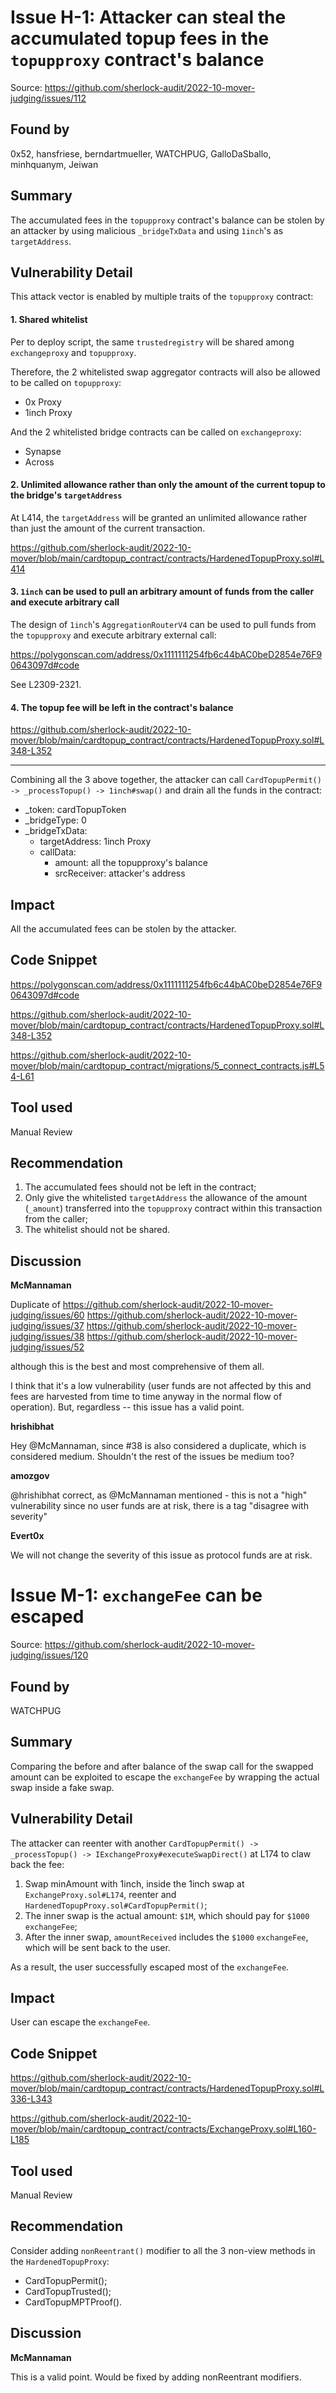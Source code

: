 # Issue H-1: Attacker can steal the accumulated topup fees in the `topupproxy` contract's balance 

Source: https://github.com/sherlock-audit/2022-10-mover-judging/issues/112 

## Found by 
0x52, hansfriese, berndartmueller, WATCHPUG, GalloDaSballo, minhquanym, Jeiwan

## Summary

The accumulated fees in the `topupproxy` contract's balance can be stolen by an attacker by using malicious `_bridgeTxData` and using `1inch`'s as `targetAddress`.

## Vulnerability Detail

This attack vector is enabled by multiple traits of the `topupproxy` contract:

#### 1. Shared whitelist

Per to deploy script, the same `trustedregistry` will be shared among `exchangeproxy` and `topupproxy`.

Therefore, the 2 whitelisted swap aggregator contracts will also be allowed to be called on `topupproxy`:

- 0x Proxy
- 1inch Proxy

And the 2 whitelisted bridge contracts can be called on `exchangeproxy`:

- Synapse
- Across

#### 2. Unlimited allowance rather than only the amount of the current topup to the bridge's `targetAddress`

At L414, the `targetAddress` will be granted an unlimited allowance rather than just the amount of the current transaction.

https://github.com/sherlock-audit/2022-10-mover/blob/main/cardtopup_contract/contracts/HardenedTopupProxy.sol#L414

#### 3. `1inch` can be used to pull an arbitrary amount of funds from the caller and execute arbitrary call

The design of `1inch`'s `AggregationRouterV4` can be used to pull funds from the `topupproxy` and execute arbitrary external call:

https://polygonscan.com/address/0x1111111254fb6c44bAC0beD2854e76F90643097d#code

See L2309-2321.

#### 4. The topup fee will be left in the contract's balance

https://github.com/sherlock-audit/2022-10-mover/blob/main/cardtopup_contract/contracts/HardenedTopupProxy.sol#L348-L352

---

Combining all the 3 above together, the attacker can call `CardTopupPermit() -> _processTopup() -> 1inch#swap()` and drain all the funds in the contract:

- _token: cardTopupToken
- _bridgeType: 0
- _bridgeTxData:
    - targetAddress: 1inch Proxy
    - callData:
        - amount: all the topupproxy's balance
        - srcReceiver: attacker's address


## Impact

All the accumulated fees can be stolen by the attacker.

## Code Snippet

https://polygonscan.com/address/0x1111111254fb6c44bAC0beD2854e76F90643097d#code

https://github.com/sherlock-audit/2022-10-mover/blob/main/cardtopup_contract/contracts/HardenedTopupProxy.sol#L348-L352

https://github.com/sherlock-audit/2022-10-mover/blob/main/cardtopup_contract/migrations/5_connect_contracts.js#L54-L61

## Tool used

Manual Review

## Recommendation

1. The accumulated fees should not be left in the contract;
2. Only give the whitelisted `targetAddress` the allowance of the amount (`_amount`) transferred into the `topupproxy` contract within this transaction from the caller;
2. The whitelist should not be shared.

## Discussion

**McMannaman**

Duplicate of
https://github.com/sherlock-audit/2022-10-mover-judging/issues/60
https://github.com/sherlock-audit/2022-10-mover-judging/issues/37
https://github.com/sherlock-audit/2022-10-mover-judging/issues/38
https://github.com/sherlock-audit/2022-10-mover-judging/issues/52

although this is the best and most comprehensive of them all.

I think that it's a low vulnerability (user funds are not affected by this and fees are harvested from time to time anyway in the normal flow of operation).
But, regardless -- this issue has a valid point.


**hrishibhat**

Hey @McMannaman, since #38 is also considered a duplicate, which is considered medium. Shouldn't the rest of the issues be medium too?

**amozgov**

@hrishibhat correct, as @McMannaman mentioned - this is not a "high" vulnerability since no user funds are at risk, there is a tag "disagree with severity" 

**Evert0x**

We will not change the severity of this issue as protocol funds are at risk. 



# Issue M-1: `exchangeFee` can be escaped 

Source: https://github.com/sherlock-audit/2022-10-mover-judging/issues/120 

## Found by 
WATCHPUG

## Summary

Comparing the before and after balance of the swap call for the swapped amount can be exploited to escape the `exchangeFee` by wrapping the actual swap inside a fake swap.

## Vulnerability Detail

The attacker can reenter with another `CardTopupPermit() -> _processTopup() -> IExchangeProxy#executeSwapDirect()` at L174 to claw back the fee:

1. Swap minAmount with 1inch, inside the 1inch swap at `ExchangeProxy.sol#L174`, reenter and `HardenedTopupProxy.sol#CardTopupPermit()`;
2. The inner swap is the actual amount: `$1M`, which should pay for `$1000` `exchangeFee`;
3. After the inner swap, `amountReceived` includes the `$1000` `exchangeFee`, which will be sent back to the user.

As a result, the user successfully escaped most of the `exchangeFee`.

## Impact

User can escape the `exchangeFee`.

## Code Snippet

https://github.com/sherlock-audit/2022-10-mover/blob/main/cardtopup_contract/contracts/HardenedTopupProxy.sol#L336-L343

https://github.com/sherlock-audit/2022-10-mover/blob/main/cardtopup_contract/contracts/ExchangeProxy.sol#L160-L185

## Tool used

Manual Review

## Recommendation

Consider adding `nonReentrant()` modifier to all the 3 non-view methods in the `HardenedTopupProxy`:

- CardTopupPermit();
- CardTopupTrusted();
- CardTopupMPTProof().

## Discussion

**McMannaman**

This is a valid point. Would be fixed by adding nonReentrant modifiers.



